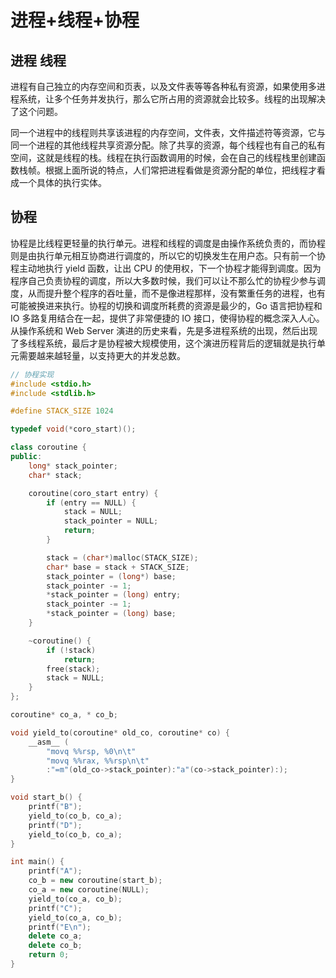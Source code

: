 # 进程+线程+协程

## 进程 线程

进程有自己独立的内存空间和页表，以及文件表等等各种私有资源，如果使用多进程系统，让多个任务并发执行，那么它所占用的资源就会比较多。线程的出现解决了这个问题。

同一个进程中的线程则共享该进程的内存空间，文件表，文件描述符等资源，它与同一个进程的其他线程共享资源分配。除了共享的资源，每个线程也有自己的私有空间，这就是线程的栈。线程在执行函数调用的时候，会在自己的线程栈里创建函数栈帧。根据上面所说的特点，人们常把进程看做是资源分配的单位，把线程才看成一个具体的执行实体。

## 协程

协程是比线程更轻量的执行单元。进程和线程的调度是由操作系统负责的，而协程则是由执行单元相互协商进行调度的，所以它的切换发生在用户态。只有前一个协程主动地执行 yield 函数，让出 CPU 的使用权，下一个协程才能得到调度。因为程序自己负责协程的调度，所以大多数时候，我们可以让不那么忙的协程少参与调度，从而提升整个程序的吞吐量，而不是像进程那样，没有繁重任务的进程，也有可能被换进来执行。协程的切换和调度所耗费的资源是最少的，Go 语言把协程和 IO 多路复用结合在一起，提供了非常便捷的 IO 接口，使得协程的概念深入人心。从操作系统和 Web Server 演进的历史来看，先是多进程系统的出现，然后出现了多线程系统，最后才是协程被大规模使用，这个演进历程背后的逻辑就是执行单元需要越来越轻量，以支持更大的并发总数。

```cpp
// 协程实现
#include <stdio.h>
#include <stdlib.h>

#define STACK_SIZE 1024

typedef void(*coro_start)();

class coroutine {
public:
    long* stack_pointer;
    char* stack;

    coroutine(coro_start entry) {
        if (entry == NULL) {
            stack = NULL;
            stack_pointer = NULL;
            return;
        }

        stack = (char*)malloc(STACK_SIZE);
        char* base = stack + STACK_SIZE;
        stack_pointer = (long*) base;
        stack_pointer -= 1;
        *stack_pointer = (long) entry;
        stack_pointer -= 1;
        *stack_pointer = (long) base;
    }

    ~coroutine() {
        if (!stack)
            return;
        free(stack);
        stack = NULL;
    }
};

coroutine* co_a, * co_b;

void yield_to(coroutine* old_co, coroutine* co) {
    __asm__ (
        "movq %%rsp, %0\n\t"
        "movq %%rax, %%rsp\n\t"
        :"=m"(old_co->stack_pointer):"a"(co->stack_pointer):);
}

void start_b() {
    printf("B");
    yield_to(co_b, co_a);
    printf("D");
    yield_to(co_b, co_a);
}

int main() {
    printf("A");
    co_b = new coroutine(start_b);
    co_a = new coroutine(NULL);
    yield_to(co_a, co_b);
    printf("C");
    yield_to(co_a, co_b);
    printf("E\n");
    delete co_a;
    delete co_b;
    return 0;
}
```